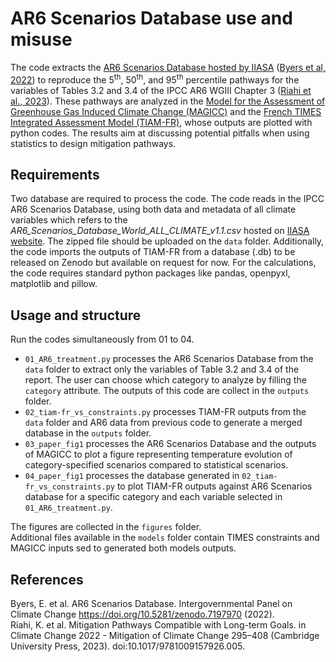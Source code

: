 # AR6 Scenarios Database use and misuse

The code extracts the [AR6 Scenarios Database hosted by IIASA](https://data.ece.iiasa.ac.at/ar6/#/downloads) ([Byers et al, 2022](10.5281/zenodo.5886911)) to reproduce the 5<sup>th</sup>, 50<sup>th</sup>, and 95<sup>th</sup> percentile pathways for the variables of Tables 3.2 and 3.4 of the IPCC AR6 WGIII Chapter 3 ([Riahi et al., 2023](doi:10.1017/9781009157926.005)). These pathways are analyzed in the [Model for the Assessment of Greenhouse Gas Induced Climate Change (MAGICC)](https://magicc.org/) and the [French TIMES Integrated Assessment Model (TIAM-FR)](https://github.com/LucasDesport/tiam-fr), whose outputs are plotted with python codes. The results aim at discussing potential pitfalls when using statistics to design mitigation pathways.

## Requirements

Two database are required to process the code.
The code reads in the IPCC AR6 Scenarios Database, using both data and metadata of all climate variables which refers to the *AR6_Scenarios_Database_World_ALL_CLIMATE_v1.1.csv* hosted on [IIASA website](https://data.ece.iiasa.ac.at/ar6/#/downloads). The zipped file should be uploaded on the ```data``` folder.
Additionally, the code imports the outputs of TIAM-FR from a database (.db) to be released on Zenodo but available on request for now.
For the calculations, the code requires standard python packages like pandas, openpyxl, matplotlib and pillow.

## Usage and structure

Run the codes simultaneously from 01 to 04.  
- ```01_AR6_treatment.py``` processes the AR6 Scenarios Database from the ```data``` folder to extract only the variables of Table 3.2 and 3.4 of the report. The user can choose which category to analyze by filling the ```category``` attribute. The outputs of this code are collect in the ```outputs``` folder.
- ```02_tiam-fr_vs_constraints.py``` processes TIAM-FR outputs from the ```data``` folder and AR6 data from previous code to generate a merged database in the ```outputs``` folder.
- ```03_paper_fig1``` processes the AR6 Scenarios Database and the outputs of MAGICC to plot a figure representing temperature evolution of category-specified scenarios compared to statistical scenarios.
- ```04_paper_fig1``` processes the database generated in ```02_tiam-fr_vs_constraints.py``` to plot TIAM-FR outputs against AR6 Scenarios database for a specific category and each variable selected in ```01_AR6_treatment.py```.

The figures are collected in the ```figures``` folder.  
Additional files available in the ```models``` folder contain TIMES constraints and MAGICC inputs sed to generated both models outputs.

## References
Byers, E. et al. AR6 Scenarios Database. Intergovernmental Panel on Climate Change https://doi.org/10.5281/zenodo.7197970 (2022).  
Riahi, K. et al. Mitigation Pathways Compatible with Long-term Goals. in Climate Change 2022 - Mitigation of Climate Change 295–408 (Cambridge University Press, 2023). doi:10.1017/9781009157926.005.
